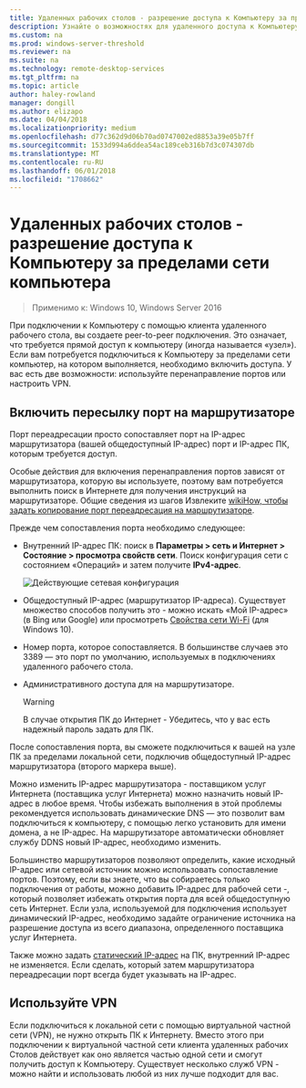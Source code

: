 ```yaml
---
title: Удаленных рабочих столов - разрешение доступа к Компьютеру за пределами вашей сети
description: Узнайте о возможностях для удаленного доступа к Компьютеру за пределами сети на ПК
ms.custom: na
ms.prod: windows-server-threshold
ms.reviewer: na
ms.suite: na
ms.technology: remote-desktop-services
ms.tgt_pltfrm: na
ms.topic: article
author: haley-rowland
manager: dongill
ms.author: elizapo
ms.date: 04/04/2018
ms.localizationpriority: medium
ms.openlocfilehash: d77c362d9d06b70ad0747002ed8853a39e05b7ff
ms.sourcegitcommit: 1533d994a6ddea54ac189ceb316b7d3c074307db
ms.translationtype: MT
ms.contentlocale: ru-RU
ms.lasthandoff: 06/01/2018
ms.locfileid: "1708662"
---
```

# <a name="remote-desktop---allow-access-to-your-pc-from-outside-your-pcs-network"></a>Удаленных рабочих столов - разрешение доступа к Компьютеру за пределами сети компьютера

>Применимо к: Windows 10, Windows Server 2016

При подключении к Компьютеру с помощью клиента удаленного рабочего стола, вы создаете peer-to-peer подключения. Это означает, что требуется прямой доступ к компьютеру (иногда называется «узел»). Если вам потребуется подключиться к Компьютеру за пределами сети компьютер, на котором выполняется, необходимо включить доступа. У вас есть две возможности: используйте перенаправление портов или настроить VPN.

## <a name="enable-port-forwarding-on-your-router"></a>Включить пересылку порт на маршрутизаторе

Порт переадресации просто сопоставляет порт на IP-адрес маршрутизатора (вашей общедоступный IP-адрес) порт и IP-адрес ПК, которым требуется доступ. 

Особые действия для включения перенаправления портов зависят от маршрутизатора, которую вы используете, поэтому вам потребуется выполнить поиск в Интернете для получения инструкций на маршрутизаторе. Общие сведения из шагов Извлеките [wikiHow, чтобы задать копирование порт переадресация на маршрутизаторе](https://www.wikihow.com/Set-Up-Port-Forwarding-on-a-Router).

Прежде чем сопоставления порта необходимо следующее:

- Внутренний IP-адрес ПК: поиск в **Параметры > сеть и Интернет > Состояние > просмотра свойств сети**. Поиск конфигурация сети с состоянием «Операций» и затем получите **IPv4-адрес**.

   ![Действующие сетевая конфигурация](../media/rdclient-operational-network.png)

- Общедоступный IP-адрес (маршрутизатор IP-адреса). Существует множество способов получить это - можно искать «Мой IP-адрес» (в Bing или Google) или просмотреть [Свойства сети Wi-Fi](https://binged.it/2Gwob34) (для Windows 10).
- Номер порта, которое сопоставляется. В большинстве случаев это 3389 — это порт по умолчанию, используемых в подключениях удаленного рабочего стола.
- Административного доступа для на маршрутизаторе.  

   >[!WARNING]
   > В случае открытия ПК до Интернет - Убедитесь, что у вас есть надежный пароль задать для ПК.

После сопоставления порта, вы сможете подключиться к вашей на узле ПК за пределами локальной сети, подключив общедоступный IP-адрес маршрутизатора (второго маркера выше).

Можно изменить IP-адрес маршрутизатора - поставщиком услуг Интернета (поставщика услуг Интернета) можно назначить новый IP-адрес в любое время. Чтобы избежать выполнения в этой проблемы рекомендуется использовать динамические DNS — это позволит вам подключиться к компьютеру, с помощью легко установить для имени домена, а не IP-адрес. На маршрутизаторе автоматически обновляет службу DDNS новый IP-адрес, необходимо изменить.

Большинство маршрутизаторов позволяют определить, какие исходный IP-адрес или сетевой источник можно использовать сопоставление портов. Поэтому, если вы знаете, что вы собираетесь только подключения от работы, можно добавить IP-адрес для рабочей сети -, который позволяет избежать открытия порта для всей общедоступную сеть Интернет. Если узла, используемой для подключения использует динамический IP-адрес, необходимо задайте ограничение источника на разрешение доступа из всего диапазона, определенного поставщика услуг Интернета.

Также можно задать [статический IP-адрес](/windows-hardware/customize/mobile/mcsf/enable-static-ip) на ПК, внутренний IP-адрес не изменяется. Если сделать, который затем маршрутизатора переадресации порт всегда будет указывать на IP-адрес.


## <a name="use-a-vpn"></a>Используйте VPN

Если подключиться к локальной сети с помощью виртуальной частной сети (VPN), не нужно открыть ПК к Интернету. Вместо этого при подключении к виртуальной частной сети клиента удаленных рабочих Столов действует как оно является частью одной сети и смогут получить доступ к Компьютеру. Существует несколько служб VPN - можно найти и использовать любой из них лучше подходит для вас.